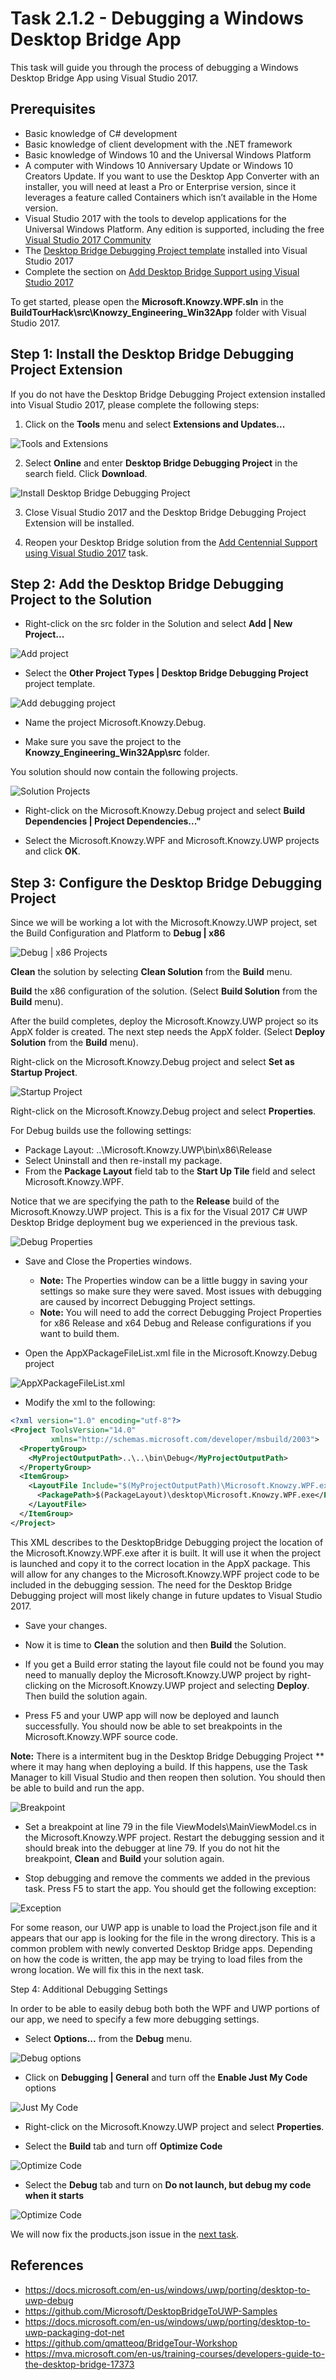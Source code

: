 # Task 2.1.2 - Debugging a Windows Desktop Bridge App

This task will guide you through the process of debugging a Windows Desktop Bridge App using Visual Studio 2017. 

## Prerequisites 

* Basic knowledge of C# development
* Basic knowledge of client development with the .NET framework
* Basic knowledge of Windows 10 and the Universal Windows Platform
* A computer with Windows 10 Anniversary Update or Windows 10 Creators Update. If you want to use the Desktop App Converter with an installer, you will need at least a Pro or Enterprise version, since it leverages a feature called Containers which isn’t available in the Home version.
* Visual Studio 2017 with the tools to develop applications for the Universal Windows Platform. Any edition is supported, including the free [Visual Studio 2017 Community](https://www.visualstudio.com/vs/community/)
* The [Desktop Bridge Debugging Project template](https://marketplace.visualstudio.com/items?itemName=VisualStudioProductTeam.DesktoptoUWPPackagingProject) installed into Visual Studio 2017
* Complete the section on [Add Desktop Bridge Support using Visual Studio 2017](211_Centennial.md)

To get started, please open the **Microsoft.Knowzy.WPF.sln** in the **BuildTourHack\src\Knowzy_Engineering_Win32App** folder with Visual Studio 2017.

## Step 1: Install the Desktop Bridge Debugging Project Extension

If you do not have the Desktop Bridge Debugging Project extension installed into Visual Studio 2017, please complete the following steps:

1. Click on the **Tools** menu and select **Extensions and Updates...**

![Tools and Extensions](images/212-extensions.png)

2. Select **Online** and enter **Desktop Bridge Debugging Project** in the search field. Click **Download**.

![Install Desktop Bridge Debugging Project](images/212-install-debugging-project.png)

3. Close Visual Studio 2017 and the Desktop Bridge Debugging Project Extension will be installed.

4. Reopen your Desktop Bridge solution from the [Add Centennial Support using Visual Studio 2017](211_Centennial.md) task.

## Step 2: Add the Desktop Bridge Debugging Project to the Solution

* Right-click on the src folder in the Solution and select **Add | New Project...**

![Add project](images/212-add-project.png)

* Select the **Other Project Types | Desktop Bridge Debugging Project** project template. 

![Add debugging project](images/212-new-debugging-project.png)

* Name the project Microsoft.Knowzy.Debug.

* Make sure you save the project to the **Knowzy_Engineering_Win32App\src** folder.


You solution should now contain the following projects.

![Solution Projects](images/212-solution-projects.png)

* Right-click on the Microsoft.Knowzy.Debug project and select **Build Dependencies | Project Dependencies..."**

* Select the Microsoft.Knowzy.WPF and Microsoft.Knowzy.UWP projects and click **OK**.

## Step 3: Configure the Desktop Bridge Debugging Project

Since we will be working a lot with the Microsoft.Knowzy.UWP project, set the Build Configuration and Platform to **Debug | x86**

![Debug | x86 Projects](images/212-debug-x86.png)

**Clean** the solution by selecting **Clean Solution** from the **Build** menu.

**Build** the x86 configuration of the solution. (Select **Build Solution** from the **Build** menu).

After the build completes, deploy the Microsoft.Knowzy.UWP project so its AppX folder is created. The next step needs the AppX folder.
(Select **Deploy Solution** from the **Build** menu).

Right-click on the Microsoft.Knowzy.Debug project and select **Set as Startup Project**. 

![Startup Project](images/212-startup-project.png)

Right-click on the Microsoft.Knowzy.Debug project and select **Properties**. 

For Debug builds use the following settings:

* Package Layout: ..\Microsoft.Knowzy.UWP\bin\x86\Release
* Select Uninstall and then re-install my package.
* From the **Package Layout** field tab to the **Start Up Tile** field and select Microsoft.Knowzy.WPF.

Notice that we are specifying the path to the **Release** build of the Microsoft.Knowzy.UWP project. This is a fix for the
Visual 2017 C# UWP Desktop Bridge deployment bug we experienced in the previous task.

![Debug Properties](images/212-debug-properties.png)


* Save and Close the Properties windows. 
	* **Note:** The Properties window can be a little buggy in saving your settings so make sure they were saved. Most issues with debugging are caused by
incorrect Debugging Project settings.
	* **Note:** You will need to add the correct Debugging Project Properties for x86 Release and x64 Debug and Release configurations if you want to build them.


* Open the AppXPackageFileList.xml file in the Microsoft.Knowzy.Debug project

![AppXPackageFileList.xml](images/212-appxpackagefilelist.png)

* Modify the xml to the following:

```xml
<?xml version="1.0" encoding="utf-8"?>
<Project ToolsVersion="14.0"
         xmlns="http://schemas.microsoft.com/developer/msbuild/2003">
  <PropertyGroup>
    <MyProjectOutputPath>..\..\bin\Debug</MyProjectOutputPath>
  </PropertyGroup>
  <ItemGroup>
    <LayoutFile Include="$(MyProjectOutputPath)\Microsoft.Knowzy.WPF.exe">
      <PackagePath>$(PackageLayout)\desktop\Microsoft.Knowzy.WPF.exe</PackagePath>
    </LayoutFile>
  </ItemGroup>
</Project>
```

This XML describes to the DesktopBridge Debugging project the location of the Microsoft.Knowzy.WPF.exe after it is built. It will use it when the project is launched and copy it to the correct location in the AppX package.
This will allow for any changes to the Microsoft.Knowzy.WPF project code to be included in the debugging session. The need for the Desktop Bridge Debugging project will most likely change in future updates to Visual Studio 2017.

* Save your changes. 

* Now it is time to **Clean** the solution and then **Build** the Solution.

* If you get a Build error stating the layout file could not be found you may need to manually deploy the Microsoft.Knowzy.UWP project by right-clicking on the Microsoft.Knowzy.UWP project and selecting **Deploy**. 
Then build the solution again.

* Press F5 and your UWP app will now be deployed and launch successfully. You should now be able to set breakpoints in the Microsoft.Knowzy.WPF source code.

**Note:** There is a intermitent bug in the Desktop Bridge Debugging Project ** where it may hang when deploying a build. If this happens, use the Task Manager to kill Visual Studio and then reopen then solution. 
You should then be able to build and run the app.

![Breakpoint](images/212-breakpoint.png)

* Set a breakpoint at line 79 in the file ViewModels\MainViewModel.cs in the Microsoft.Knowzy.WPF project. Restart the debugging session and it should break into the debugger at line 79. If you do not hit the breakpoint, 
**Clean** and **Build** your solution again.

* Stop debugging and remove the comments we added in the previous task. Press F5 to start the app. You should get the following exception:

![Exception](images/212-exception.png)

For some reason, our UWP app is unable to load the Project.json file and it appears that our app is looking for the file in the wrong directory. This is a common problem with newly converted Desktop Bridge apps.
Depending on how the code is written, the app may be trying to load files from the wrong location. We will fix this in the next task.

Step 4: Additional Debugging Settings

In order to be able to easily debug both both the WPF and UWP portions of our app, we need to specify a few more debugging settings.

* Select **Options...** from the **Debug** menu.

![Debug options](images/212-debug-options.png)

* Click on **Debugging | General** and turn off the **Enable Just My Code** options

![Just My Code](images/212-just-my-code.png)

* Right-click on the Microsoft.Knowzy.UWP project and select **Properties**.

* Select the **Build** tab and turn off **Optimize Code**

![Optimize Code](images/212-optimize-code.png)

* Select the **Debug** tab and turn on **Do not launch, but debug my code when it starts**

![Optimize Code](images/212-do-not-launch.png)


We will now fix the products.json issue in the [next task](213_AddUwp.md).


## References
* https://docs.microsoft.com/en-us/windows/uwp/porting/desktop-to-uwp-debug
* https://github.com/Microsoft/DesktopBridgeToUWP-Samples 
* https://docs.microsoft.com/en-us/windows/uwp/porting/desktop-to-uwp-packaging-dot-net 
* https://github.com/qmatteoq/BridgeTour-Workshop
* https://mva.microsoft.com/en-us/training-courses/developers-guide-to-the-desktop-bridge-17373
